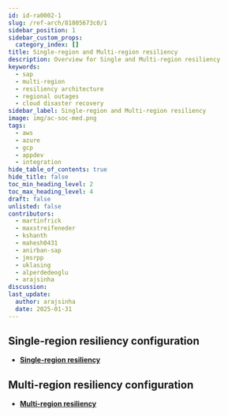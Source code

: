 ```yaml
---
id: id-ra0002-1
slug: /ref-arch/81805673c0/1
sidebar_position: 1
sidebar_custom_props:
  category_index: []
title: Single-region and Multi-region resiliency
description: Overview for Single and Multi-region resiliency
keywords:
  - sap
  - multi-region
  - resiliency architecture
  - regional outages
  - cloud disaster recovery
sidebar_label: Single-region and Multi-region resiliency
image: img/ac-soc-med.png
tags:
  - aws
  - azure
  - gcp
  - appdev
  - integration
hide_table_of_contents: true
hide_title: false
toc_min_heading_level: 2
toc_max_heading_level: 4
draft: false
unlisted: false
contributors:
  - martinfrick
  - maxstreifeneder
  - kshanth
  - mahesh0431
  - anirban-sap
  - jmsrpp
  - uklasing
  - alperdedeoglu
  - arajsinha
discussion: 
last_update:
  author: arajsinha
  date: 2025-01-31
---
```


## Single-region resiliency configuration
- **[Single-region resiliency](1-single-region-resiliency/readme.md)**

## Multi-region resiliency configuration
- **[Multi-region resiliency](2-multi-region-resiliency/readme.md)**
